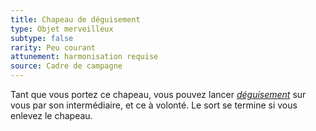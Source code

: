 ```yaml
---
title: Chapeau de déguisement
type: Objet merveilleux
subtype: false
rarity: Peu courant
attunement: harmonisation requise
source: Cadre de campagne
---
```

Tant que vous portez ce chapeau, vous pouvez lancer [_déguisement_](/grimoire/deguisement/) sur vous par son intermédiaire, et ce à volonté. Le sort se termine si vous enlevez le chapeau.
